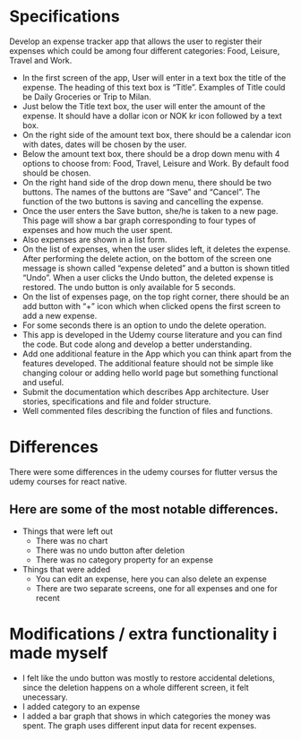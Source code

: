 # Specifications

Develop an expense tracker app that allows the user to register their expenses which could be among four different categories: Food, Leisure, Travel and Work.

- In the first screen of the app, User will enter in a text box the title of the expense. The heading of this text box is “Title”. Examples of Title could be Daily Groceries or Trip to Milan.
- Just below the Title text box, the user will enter the amount of the expense. It should have a dollar icon or NOK kr icon followed by a text box.
- On the right side of the amount text box, there should be a calendar icon with dates, dates will be chosen by the user.
- Below the amount text box, there should be a drop down menu with 4 options to choose from: Food, Travel, Leisure and Work. By default food should be chosen.
- On the right hand side of the drop down menu, there should be two buttons. The names of the buttons are “Save” and “Cancel”. The function of the two buttons is saving and cancelling the expense.
- Once the user enters the Save button, she/he is taken to a new page. This page will show a bar graph corresponding to four types of expenses and how much the user spent.
- Also expenses are shown in a list form.
- On the list of expenses, when the user slides left, it deletes the expense. After performing the delete action, on the bottom of the screen one message is shown called “expense deleted” and a button is shown titled “Undo”. When a user clicks the Undo button, the deleted expense is restored. The undo button is only available for 5 seconds.
- On the list of expenses page, on the top right corner, there should be an add button with “+” icon which when clicked opens the first screen to add a new expense.
- For some seconds there is an option to undo the delete operation.
- This app is developed in the Udemy course literature and you can find the code. But code along and develop a better understanding.
- Add one additional feature in the App which you can think apart from the features developed. The additional feature should not be simple like changing colour or adding hello world page but something functional and useful.
- Submit the documentation which describes App architecture. User stories, specifications and file and folder structure.
- Well commented files describing the function of files and functions.

# Differences

There were some differences in the udemy courses for flutter versus the udemy courses for react native.

## Here are some of the most notable differences.

- Things that were left out
  - There was no chart
  - There was no undo button after deletion
  - There was no category property for an expense
- Things that were added
  - You can edit an expense, here you can also delete an expense
  - There are two separate screens, one for all expenses and one for recent

# Modifications / extra functionality i made myself

- I felt like the undo button was mostly to restore accidental deletions, since the deletion happens on a whole different screen, it felt unecessary.
- I added category to an expense
- I added a bar graph that shows in which categories the money was spent. The graph uses different input data for recent expenses.
